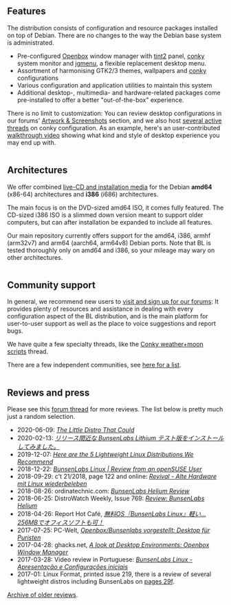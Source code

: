 [openbox]:    <http://openbox.org/wiki/Main_Page>
[debian]:     <https://www.debian.org>
[cb]:         <http://crunchbang.org/forums/viewtopic.php?id=38916>
[releaseurl]: <@@RELEASE_ANNOUNCEMENT_URL@@>
[censuslink]: <https://wiki.debian.org/Derivatives/Census/BunsenLabs>

## Features

The distribution consists of configuration and resource packages
installed on top of Debian. There are no changes to the way the Debian
base system is administrated.

* Pre-configured [Openbox](http://openbox.org/wiki/Main_Page) window
  manager with [tint2](https://gitlab.com/o9000/tint2) panel,
  [conky](http://conky.sourceforge.net/) system monitor and
  [jgmenu](https://github.com/johanmalm/jgmenu), a flexible replacement desktop menu.
* Assortment of harmonising GTK2/3 themes, wallpapers and
  [conky](https://github.com/brndnmtthws/conky) configurations
* Various configuration and application utilities to maintain this
  system
* Additional desktop-, multimedia- and hardware-related packages come
  pre-installed to offer a better "out-of-the-box" experience.

There is no limit to customization: You can review desktop
configurations in our forums' [Artwork & Screenshots](https://forums.bunsenlabs.org/viewforum.php?id=8) section,
and we also host [several active threads](https://forums.bunsenlabs.org/viewforum.php?id=9) on conky
configuration. As an example, here's an user-contributed [walkthrough video](https://youtu.be/TUXohePdiR4) showing
what kind and style of desktop experience you may end up with.

<div id="subfeatures" class="row">
  <div class="column">

## Architectures

We offer combined [live-CD and installation media](/installation.html) for the Debian
**amd64** (x86-64) architectures and **i386** (i686) architectures.

The main focus is on the DVD-sized amd64 ISO, it comes fully featured. The CD-sized i386 ISO is a
slimmed down version meant to support older computers, but can after installation be expanded to
include all features.

Our main repository currently offers support for
the amd64, i386, armhf (arm32v7) and arm64 (aarch64, arm64v8) Debian ports. Note that BL is tested
thoroughly only on amd64 and i386, so your mileage may wary on other architectures.

  </div>
  <div class="column">

## Community support

In general, we recommend new users to [visit and sign up for  our
forums](https://forums.bunsenlabs.org): It provides plenty of resources
and assistance in dealing with every configuration aspect of the BL
distribution, and is the main platform for user-to-user support as well
as the place to voice suggestions and report bugs.

We have quite a few specialty threads, like the [Conky weather+moon
scripts](https://forums.bunsenlabs.org/viewtopic.php?id=189) thread.

There are a few independent communities, see [here for a list](https://www.bunsenlabs.org/faq.html#independent-channels).
</div>
</div>

## Reviews and press

Please see this [forum thread](https://forums.bunsenlabs.org/viewtopic.php?id=763) for more reviews.
The list below is pretty much just a random selection.

* 2020-06-09: *[The Little Distro That Could](https://linuxunplugged.com/357)*
* 2020-02-13: *[リリース間近な BunsenLabs Lithium テスト版をインストールしてみました。](https://ameblo.jp/gokurakuhaze/entry-12573231482.html)*
* 2019-12-07: *[Here are the 5 Lightweight Linux Distributions We Recommend](https://fosspost.org/lists/lightweight-linux-distributions)*
* 2018-12-22: *[BunsenLabs Linux | Review from an openSUSE User](https://cubiclenate.com/2018/12/22/bunsenlabs-linux-review-from-an-opensuse-user/)*
* 2018-09-29: c't 21/2018, page 122 and online: *[Revival - Alte Hardware mit Linux wiederbeleben](https://www.heise.de/select/ct/2018/21/1539312557450435)*
* 2018-08-26: ordinatechnic.com: *[BunsenLabs Helium Review](https://www.ordinatechnic.com/distro-reviews/BunsenLabs/bunsenlabs-helium-review)*
* 2018-06-25: DistroWatch Weekly, Issue 769: *[Review: BunsenLabs Helium](https://www.distrowatch.com/weekly.php?issue=20180625#bunsenlabs)*
* 2018-04-26: Report Hot Café, *[無料OS『BunsenLabs Linux』軽い…256MBでオフィスソフトも可！](https://report.hot-cafe.net/bunsenlabs-linux-4951)*
* 2017-07-25: PC-Welt, *[Openbox/Bunsenlabs vorgestellt: Desktop für Puristen](https://www.pcwelt.de/a/openbox-bunsenlabs-vorgestellt-desktop-fuer-puristen,3447522)*
* 2017-04-28: ghacks.net, *[A look at Desktop Environments: Openbox Window Manager](https://www.ghacks.net/2017/04/28/a-look-at-desktop-environments-openbox-window-manager/)*
* 2017-03-28: Video review in Portuguese: *[BunsenLabs Linux - Apresentação e Configurações iniciais](https://www.youtube.com/watch?v=HoNKPopVpbw)*
* 2017-01: Linux Format, printed issue 219, there is a review of several lightweight distros including BunsenLabs on [pages 29f](https://www.myfavouritemagazines.co.uk/computer/linux-format-magazine-back-issues/linux-format-january-2017-issue-219/).

[Archive of older reviews](/older-reviews.html).
